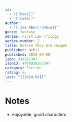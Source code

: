 ```yaml
---
is:
  - "[[book]]"
  - "[[note]]"
author:
  - "[[Joe Abercrombie]]"
genre: fantasy
series: First Law Trilogy
series-number: 2
title: Before They Are Hanged
publisher: Orbit
published: 2015-09-08
isbn: 316387347
isbn13: 9780316387347
category: Fiction
rating: 👍
last: "[[2024-01]]"
---
```

# Notes
- enjoyable, good characters

